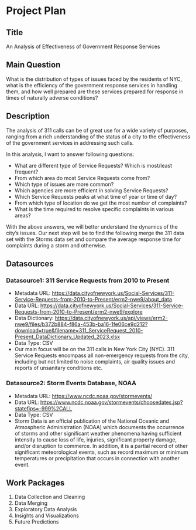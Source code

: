# Project Plan

## Title

An Analysis of Effectiveness of Government Response Services

## Main Question

What is the distribution of types of issues faced by the residents of NYC, what is the efficiency of the government response services in handling them, and how well prepared are these services prepared for response in times of naturally adverse conditions?

## Description

The analysis of 311 calls can be of great use for a wide variety of purposes, ranging from a rich understanding of the status of a city to the effectiveness of the government services in addressing such calls.

In this analysis, I want to answer following questions:
- What are different type of Service Requests? Which is most/least frequent?
- From which area do most Service Requests come from?
- Which type of issues are more common?
- Which agencies are more efficient in solving Service Requests?
- Which Service Requests peaks at what time of year or time of day?
- From which type of location do we get the most number of complaints?
- What is the time required to resolve specific complaints in various areas?

With the above answers, we will better understand the dynamics of the city’s issues. Our next step will be to find the following merge the 311 data set with the Storms data set and compare the average response time for complaints during a storm and otherwise.

## Datasources

### Datasource1: 311 Service Requests from 2010 to Present 
* Metadata URL: https://data.cityofnewyork.us/Social-Services/311-Service-Requests-from-2010-to-Present/erm2-nwe9/about_data
* Data URL: https://data.cityofnewyork.us/Social-Services/311-Service-Requests-from-2010-to-Present/erm2-nwe9/explore
* Data Dictionary: https://data.cityofnewyork.us/api/views/erm2-nwe9/files/b372b884-f86a-453b-ba16-1fe06ce9d212?download=true&filename=311_ServiceRequest_2010-Present_DataDictionary_Updated_2023.xlsx
* Data Type: CSV
* Our main focus will be on the 311 calls in New York City (NYC). 311 Service Requests encompass all non-emergency requests from the city, including but not limited to noise complaints, air quality issues and reports of unsanitary conditions etc.


### Datasource2: Storm Events Database, NOAA 
* Metadata URL: https://www.ncdc.noaa.gov/stormevents/
* Data URL: https://www.ncdc.noaa.gov/stormevents/choosedates.jsp?statefips=-999%2CALL
* Data Type: CSV
* Storm Data is an official publication of the National Oceanic and Atmospheric Administration (NOAA) which documents the occurrence of storms and other significant weather phenomena having sufficient intensity to cause loss of life, injuries, significant property damage, and/or disruption to commerce. In addition, it is a partial record of other significant meteorological events, such as record maximum or minimum temperatures or precipitation that occurs in connection with another event.

## Work Packages

1. Data Collection and Cleaning
2. Data Merging
3. Exploratory Data Analysis
4. Insights and Visualizations
5. Future Predictions
